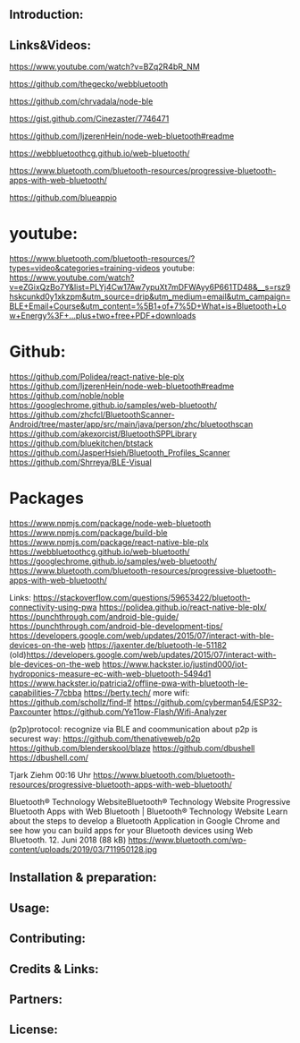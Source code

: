 
## Introduction:
## Links&Videos:
https://www.youtube.com/watch?v=BZq2R4bR_NM

https://github.com/thegecko/webbluetooth

https://github.com/chrvadala/node-ble

https://gist.github.com/Cinezaster/7746471

https://github.com/IjzerenHein/node-web-bluetooth#readme

https://webbluetoothcg.github.io/web-bluetooth/

https://www.bluetooth.com/bluetooth-resources/progressive-bluetooth-apps-with-web-bluetooth/

https://github.com/blueappio




# youtube:
https://www.bluetooth.com/bluetooth-resources/?types=video&categories=training-videos
youtube:
https://www.youtube.com/watch?v=eZGixQzBo7Y&list=PLYj4Cw17Aw7ypuXt7mDFWAyy6P661TD48&__s=rsz9hskcunkd0y1xkzpm&utm_source=drip&utm_medium=email&utm_campaign=BLE+Email+Course&utm_content=%5B1+of+7%5D+What+is+Bluetooth+Low+Energy%3F+...plus+two+free+PDF+downloads

# Github:
https://github.com/Polidea/react-native-ble-plx
https://github.com/IjzerenHein/node-web-bluetooth#readme
https://github.com/noble/noble
https://googlechrome.github.io/samples/web-bluetooth/
https://github.com/zhcfcl/BluetoothScanner-Android/tree/master/app/src/main/java/person/zhc/bluetoothscan
https://github.com/akexorcist/BluetoothSPPLibrary
https://github.com/bluekitchen/btstack
https://github.com/JasperHsieh/Bluetooth_Profiles_Scanner
https://github.com/Shrreya/BLE-Visual

# Packages

https://www.npmjs.com/package/node-web-bluetooth
https://www.npmjs.com/package/build-ble
https://www.npmjs.com/package/react-native-ble-plx
https://webbluetoothcg.github.io/web-bluetooth/
https://googlechrome.github.io/samples/web-bluetooth/
https://www.bluetooth.com/bluetooth-resources/progressive-bluetooth-apps-with-web-bluetooth/

Links:
https://stackoverflow.com/questions/59653422/bluetooth-connectivity-using-pwa
https://polidea.github.io/react-native-ble-plx/ https://punchthrough.com/android-ble-guide/
https://punchthrough.com/android-ble-development-tips/
https://developers.google.com/web/updates/2015/07/interact-with-ble-devices-on-the-web
https://jaxenter.de/bluetooth-le-51182
(old)https://developers.google.com/web/updates/2015/07/interact-with-ble-devices-on-the-web
https://www.hackster.io/justind000/iot-hydroponics-measure-ec-with-web-bluetooth-5494d1
https://www.hackster.io/patricia2/offline-pwa-with-bluetooth-le-capabilities-77cbba
https://berty.tech/
more wifi:
https://github.com/schollz/find-lf
https://github.com/cyberman54/ESP32-Paxcounter
https://github.com/Ye11ow-Flash/Wifi-Analyzer

(p2p)protocol:
recognize via BLE and coommunication about p2p is securest way:
https://github.com/thenativeweb/p2p
https://github.com/blenderskool/blaze
https://github.com/dbushell
https://dbushell.com/



Tjark Ziehm  00:16 Uhr
https://www.bluetooth.com/bluetooth-resources/progressive-bluetooth-apps-with-web-bluetooth/

Bluetooth® Technology WebsiteBluetooth® Technology Website
Progressive Bluetooth Apps with Web Bluetooth | Bluetooth® Technology Website
Learn about the steps to develop a Bluetooth Application in Google Chrome and see how you can build apps for your Bluetooth devices using Web Bluetooth.
12. Juni 2018 (88 kB)
https://www.bluetooth.com/wp-content/uploads/2019/03/711950128.jpg

## Installation & preparation:
## Usage:
## Contributing:
## Credits & Links:
## Partners:
## License:


